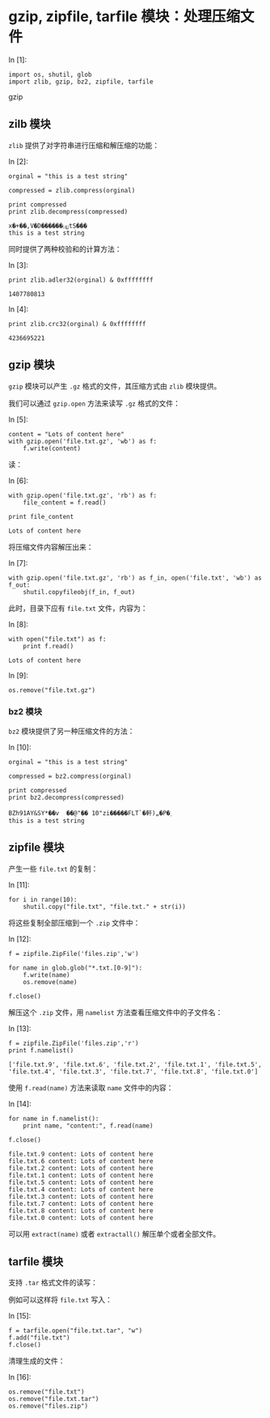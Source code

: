 # gzip, zipfile, tarfile 模块：处理压缩文件

In [1]:

```
import os, shutil, glob
import zlib, gzip, bz2, zipfile, tarfile

```

gzip

## zilb 模块

`zlib` 提供了对字符串进行压缩和解压缩的功能：

In [2]:

```
orginal = "this is a test string"

compressed = zlib.compress(orginal)

print compressed
print zlib.decompress(compressed)

```

```
x�+��,V�D������⒢̼tS���
this is a test string

```

同时提供了两种校验和的计算方法：

In [3]:

```
print zlib.adler32(orginal) & 0xffffffff

```

```
1407780813

```

In [4]:

```
print zlib.crc32(orginal) & 0xffffffff

```

```
4236695221

```

## gzip 模块

`gzip` 模块可以产生 `.gz` 格式的文件，其压缩方式由 `zlib` 模块提供。

我们可以通过 `gzip.open` 方法来读写 `.gz` 格式的文件：

In [5]:

```
content = "Lots of content here"
with gzip.open('file.txt.gz', 'wb') as f:
    f.write(content)

```

读：

In [6]:

```
with gzip.open('file.txt.gz', 'rb') as f:
    file_content = f.read()

print file_content

```

```
Lots of content here

```

将压缩文件内容解压出来：

In [7]:

```
with gzip.open('file.txt.gz', 'rb') as f_in, open('file.txt', 'wb') as f_out:
    shutil.copyfileobj(f_in, f_out)

```

此时，目录下应有 `file.txt` 文件，内容为：

In [8]:

```
with open("file.txt") as f:
    print f.read()

```

```
Lots of content here

```

In [9]:

```
os.remove("file.txt.gz")

```

### bz2 模块

`bz2` 模块提供了另一种压缩文件的方法：

In [10]:

```
orginal = "this is a test string"

compressed = bz2.compress(orginal)

print compressed
print bz2.decompress(compressed)

```

```
BZh91AY&SY*��v	��@"�� 10"zi�����FLT`�軒)„�P�˰
this is a test string

```

## zipfile 模块

产生一些 `file.txt` 的复制：

In [11]:

```
for i in range(10):
    shutil.copy("file.txt", "file.txt." + str(i))

```

将这些复制全部压缩到一个 `.zip` 文件中：

In [12]:

```
f = zipfile.ZipFile('files.zip','w')

for name in glob.glob("*.txt.[0-9]"):
    f.write(name)
    os.remove(name)

f.close()

```

解压这个 `.zip` 文件，用 `namelist` 方法查看压缩文件中的子文件名：

In [13]:

```
f = zipfile.ZipFile('files.zip','r')
print f.namelist()

```

```
['file.txt.9', 'file.txt.6', 'file.txt.2', 'file.txt.1', 'file.txt.5', 'file.txt.4', 'file.txt.3', 'file.txt.7', 'file.txt.8', 'file.txt.0']

```

使用 `f.read(name)` 方法来读取 `name` 文件中的内容：

In [14]:

```
for name in f.namelist():
    print name, "content:", f.read(name)

f.close()

```

```
file.txt.9 content: Lots of content here
file.txt.6 content: Lots of content here
file.txt.2 content: Lots of content here
file.txt.1 content: Lots of content here
file.txt.5 content: Lots of content here
file.txt.4 content: Lots of content here
file.txt.3 content: Lots of content here
file.txt.7 content: Lots of content here
file.txt.8 content: Lots of content here
file.txt.0 content: Lots of content here

```

可以用 `extract(name)` 或者 `extractall()` 解压单个或者全部文件。

## tarfile 模块

支持 `.tar` 格式文件的读写：

例如可以这样将 `file.txt` 写入：

In [15]:

```
f = tarfile.open("file.txt.tar", "w")
f.add("file.txt")
f.close()

```

清理生成的文件：

In [16]:

```
os.remove("file.txt")
os.remove("file.txt.tar")
os.remove("files.zip")

```